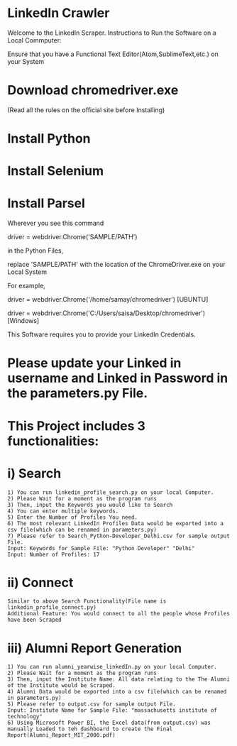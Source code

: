 # LinkedIn Crawler


Welcome to the LinkedIn Scraper.
Instructions to Run the Software on a Local Commputer:

Ensure that you have a Functional Text Editor(Atom,SublimeText,etc.) on your System

# Download chromedriver.exe 
(Read all the rules on the official site before Installing)

# Install Python

# Install Selenium

# Install Parsel

Wherever you see this command

driver = webdriver.Chrome('SAMPLE/PATH')

in the Python Files, 

replace 'SAMPLE/PATH' with the location of the ChromeDriver.exe on your Local System

For example,


driver = webdriver.Chrome('/home/samay/chromedriver')                 [UBUNTU]

driver = webdriver.Chrome('C:/Users/saisa/Desktop/chromedriver')      [Windows]


This Software requires you to provide your LinkedIn Credentials.

# Please update your Linked in username and Linked in Password in the parameters.py File.


# This Project includes 3 functionalities:



# i) Search


    1) You can run linkedin_profile_search.py on your local Computer.
    2) Please Wait for a moment as the program runs
    3) Then, input the Keywords you would like to Search 
    4) You can enter multiple keywords.
    5) Enter the Number of Profiles You need.
    6) The most relevant LinkedIn Profiles Data would be exported into a csv file(which can be renamed in parameters.py)
    7) Please refer to Search_Python-Developer_Delhi.csv for sample output File. 
    Input: Keywords for Sample File: "Python Developer" "Delhi"
    Input: Number of Profiles: 17
# ii) Connect



    Similar to above Search Functionality(File name is linkedin_profile_connect.py)
    Additional Feature: You would connect to all the people whose Profiles have been Scraped
# iii) Alumni Report Generation




    1) You can run alumni_yearwise_linkedIn.py on your local Computer.
    2) Please Wait for a moment as the program runs
    3) Then, input the Institute Name. All data relating to the The Alumni of the Institute would be Scraped. 
    4) Alumni Data would be exported into a csv file(which can be renamed in parameters.py)
    5) Please refer to output.csv for sample output File.
    Input: Institute Name for Sample File: "massachusetts institute of technology" 
    6) Using Microsoft Power BI, the Excel data(from output.csv) was manually Loaded to teh dashboard to create the Final Report(Alumni_Report_MIT_2000.pdf)
